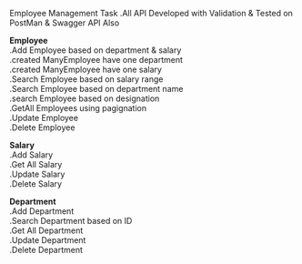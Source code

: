 Employee Management Task
.All API Developed with Validation & Tested on PostMan & Swagger API Also

<B>Employee</B><br>
.Add Employee based on department & salary<br>
.created ManyEmployee have one department<br>
.created ManyEmployee have one salary<br>
.Search Employee based on salary range<br>
.Search Employee based on department name<br>
.search Employee based on designation<br> 
.GetAll Employees using pagignation<br>
.Update Employee<br>
.Delete Employee<br>


<B>Salary</B><br>
.Add Salary<br>
.Get All Salary<br>
.Update Salary<br>
.Delete Salary<br>

<B>Department</B><br>
.Add Department<br>
.Search Department based on ID<br>
.Get All Department<br>
.Update Department<br>
.Delete Department<br>




